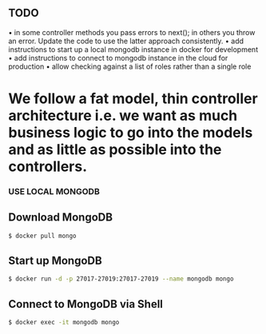 ## TODO

• in some controller methods you pass errors to next(); in others you throw an error. Update the code to use the latter approach consistently.
• add instructions to start up a local mongodb instance in docker for development
• add instructions to connect to mongodb instance in the cloud for production
• allow checking against a list of roles rather than a single role

# We follow a fat model, thin controller architecture i.e. we want as much business logic to go into the models and as little as possible into the controllers.

### USE LOCAL MONGODB

## Download MongoDB

```sh
$ docker pull mongo
```

## Start up MongoDB

```sh
$ docker run -d -p 27017-27019:27017-27019 --name mongodb mongo
```

## Connect to MongoDB via Shell

```sh
$ docker exec -it mongodb mongo
```
